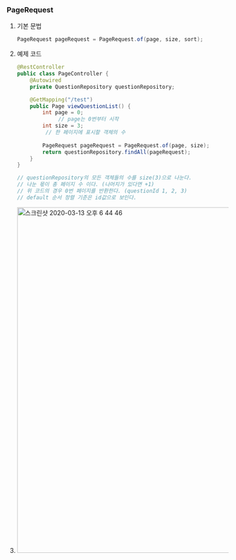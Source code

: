 ### PageRequest

1. 기본 문법

   ```java
   PageRequest pageRequest = PageRequest.of(page, size, sort);
   ```

2. 예제 코드

   ```java
   @RestController
   public class PageController {
       @Autowired
       private QuestionRepository questionRepository;
   
       @GetMapping("/test")
       public Page viewQuestionList() {
           int page = 0;
        		// page는 0번부터 시작
           int size = 3;
         	// 한 페이지에 표시할 객체의 수
         
           PageRequest pageRequest = PageRequest.of(page, size);
           return questionRepository.findAll(pageRequest);
       }
   }
   
   // questionRepository의 모든 객체들의 수를 size(3)으로 나눈다.
   // 나눈 몫이 총 페이지 수 이다. (나머지가 있다면 +1)
   // 위 코드의 경우 0번 페이지를 반환한다. (questionId 1, 2, 3)
   // default 순서 정렬 기준은 id값으로 보인다.
   ```

3. <img width="784" alt="스크린샷 2020-03-13 오후 6 44 46" src="https://user-images.githubusercontent.com/58318041/76609433-bc5e9a80-655a-11ea-994b-14de00aa1894.png">

